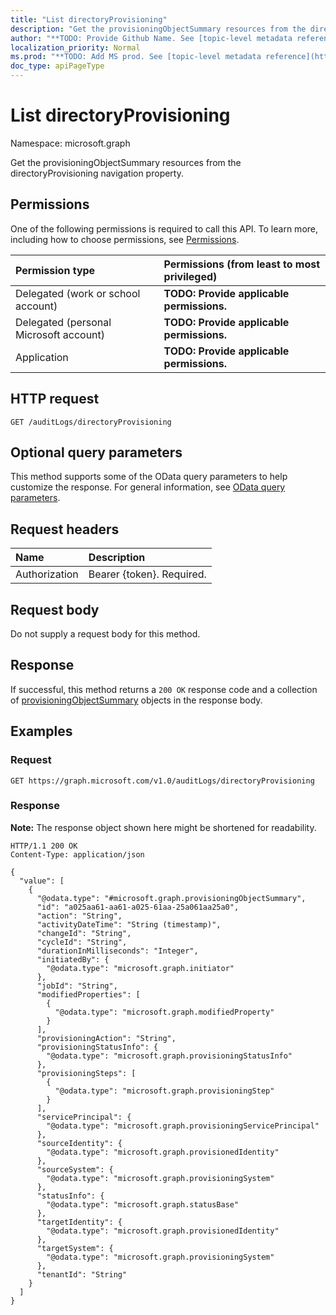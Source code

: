 ```yaml
---
title: "List directoryProvisioning"
description: "Get the provisioningObjectSummary resources from the directoryProvisioning navigation property."
author: "**TODO: Provide Github Name. See [topic-level metadata reference](https://msgo.azurewebsites.net/add/document/guidelines/metadata.html#topic-level-metadata)**"
localization_priority: Normal
ms.prod: "**TODO: Add MS prod. See [topic-level metadata reference](https://msgo.azurewebsites.net/add/document/guidelines/metadata.html#topic-level-metadata)**"
doc_type: apiPageType
---
```


# List directoryProvisioning
Namespace: microsoft.graph



Get the provisioningObjectSummary resources from the directoryProvisioning navigation property.

## Permissions
One of the following permissions is required to call this API. To learn more, including how to choose permissions, see [Permissions](/graph/permissions-reference).

|Permission type|Permissions (from least to most privileged)|
|:---|:---|
|Delegated (work or school account)|**TODO: Provide applicable permissions.**|
|Delegated (personal Microsoft account)|**TODO: Provide applicable permissions.**|
|Application|**TODO: Provide applicable permissions.**|

## HTTP request

<!-- {
  "blockType": "ignored"
}
-->
``` http
GET /auditLogs/directoryProvisioning
```

## Optional query parameters
This method supports some of the OData query parameters to help customize the response. For general information, see [OData query parameters](/graph/query-parameters).

## Request headers
|Name|Description|
|:---|:---|
|Authorization|Bearer {token}. Required.|

## Request body
Do not supply a request body for this method.

## Response

If successful, this method returns a `200 OK` response code and a collection of [provisioningObjectSummary](../resources/provisioningobjectsummary.md) objects in the response body.

## Examples

### Request
<!-- {
  "blockType": "request",
  "name": "list_provisioningobjectsummary"
}
-->
``` http
GET https://graph.microsoft.com/v1.0/auditLogs/directoryProvisioning
```


### Response
**Note:** The response object shown here might be shortened for readability.
<!-- {
  "blockType": "response",
  "truncated": true,
  "@odata.type": "Collection(microsoft.graph.provisioningObjectSummary)"
}
-->
``` http
HTTP/1.1 200 OK
Content-Type: application/json

{
  "value": [
    {
      "@odata.type": "#microsoft.graph.provisioningObjectSummary",
      "id": "a025aa61-aa61-a025-61aa-25a061aa25a0",
      "action": "String",
      "activityDateTime": "String (timestamp)",
      "changeId": "String",
      "cycleId": "String",
      "durationInMilliseconds": "Integer",
      "initiatedBy": {
        "@odata.type": "microsoft.graph.initiator"
      },
      "jobId": "String",
      "modifiedProperties": [
        {
          "@odata.type": "microsoft.graph.modifiedProperty"
        }
      ],
      "provisioningAction": "String",
      "provisioningStatusInfo": {
        "@odata.type": "microsoft.graph.provisioningStatusInfo"
      },
      "provisioningSteps": [
        {
          "@odata.type": "microsoft.graph.provisioningStep"
        }
      ],
      "servicePrincipal": {
        "@odata.type": "microsoft.graph.provisioningServicePrincipal"
      },
      "sourceIdentity": {
        "@odata.type": "microsoft.graph.provisionedIdentity"
      },
      "sourceSystem": {
        "@odata.type": "microsoft.graph.provisioningSystem"
      },
      "statusInfo": {
        "@odata.type": "microsoft.graph.statusBase"
      },
      "targetIdentity": {
        "@odata.type": "microsoft.graph.provisionedIdentity"
      },
      "targetSystem": {
        "@odata.type": "microsoft.graph.provisioningSystem"
      },
      "tenantId": "String"
    }
  ]
}
```


